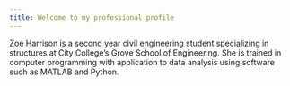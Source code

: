 ```yaml
---
title: Welcome to my professional profile
---
```

Zoe Harrison is a second year civil engineering student specializing in structures at City College’s  Grove School of Engineering. She is trained in computer programming with application to data analysis using software such as MATLAB and Python.


